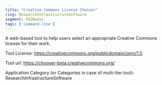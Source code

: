 ```yaml
---
title: "Creative Commons License Chooser"
ring: ResearchInfrastructureSoftware
segment: FAIRness
tags: ['command-line']
---
```

A web-based tool to help users select an appropriate Creative Commons license for their work.

Tool License: https://creativecommons.org/publicdomain/zero/1.0

Tool url: https://chooser-beta.creativecommons.org/

Application Category (or Categories in case of multi-tier tool): ResearchInfrastructureSoftware
